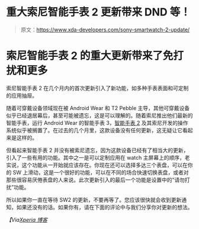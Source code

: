 # 重大索尼智能手表 2 更新带来 DND 等！

> 原文：<https://www.xda-developers.com/sony-smartwatch-2-update/>

# 索尼智能手表 2 的重大更新带来了免打扰和更多

索尼智能手表 2 在几个月内的首次更新引入了新功能，如多种手表表面和可定制的应用抽屉。

随着可穿戴设备领域现在被 Android Wear 和 T2 Pebble 主导，其他可穿戴设备似乎已经退居幕后，甚至可能被遗忘，这是可以理解的。随着索尼推出他们最新的智能手表，运行 Android Wear 的智能手表 3，[智能手表 2](http://forum.xda-developers.com/smartwatch/sony) 及其索尼开发的操作系统似乎被搁置了。在过去的几个月里，这款设备没有任何更新，这无疑让它看起来是这样的。

但看起来智能手表 2 并没有被索尼遗忘，因为这款设备已经有了相当大的更新，引入了一些有用的功能。其中之一是可以定制应用在 watch 主屏幕上的顺序，老实说，这个功能从一开始就应该存在。你现在还可以选择多达三个表盘，可以在你的 SW 上滑动，这是一个很好的功能，可以在不同的场合快速切换表盘，或者对那些很容易厌倦表盘的人来说。此次更新引入的最后一个功能是设置中的“请勿打扰”功能。

所以如果你一直在等待 SW2 的更新，不要再等了。您应该很快就会收到更新通知，如果还没有的话。如果你有，请在下面的评论中与我们分享你对更新的想法。

*【Via[Xperia 博客](http://www.xperiablog.net/2014/12/17/smartwatch-2-updated-with-new-watch-faces-do-not-disturb-function-and-ability-to-customise-app-order/)*